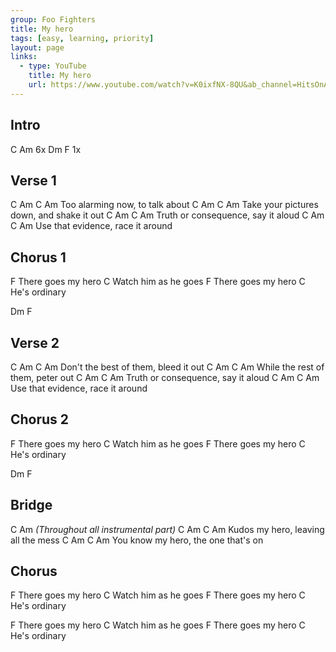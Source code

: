 ```yaml
---
group: Foo Fighters
title: My hero
tags: [easy, learning, priority]
layout: page
links:
  - type: YouTube
    title: My hero
    url: https://www.youtube.com/watch?v=K0ixfNX-8QU&ab_channel=HitsOnAcousticGuitar
---
```


## Intro

C Am 6x
Dm F  1x

## Verse 1

C         Am       C       Am
Too alarming now, to talk about
C           Am            C           Am
Take your pictures down, and shake it out
C            Am          C      Am
Truth or consequence, say it aloud
C            Am        C       Am
Use that evidence, race it around

## Chorus 1

F
There goes my hero
                  C
Watch him as he goes
F
There goes my hero
            C
He's ordinary

Dm F

## Verse 2

C         Am             C         Am
Don't the best of them, bleed it out
C         Am          C         Am
While the rest of them, peter out
C        Am          C         Am
Truth or consequence, say it aloud
C         Am       C           Am
Use that evidence, race it around

## Chorus 2

F
There goes my hero
                  C
Watch him as he goes
F
There goes my hero
            C
He's ordinary

Dm F

## Bridge

C Am
*(Throughout all instrumental part)*
C        Am     C               Am
Kudos my hero, leaving all the mess
C           Am       C           Am
You know my hero, the one that's on

## Chorus

F
There goes my hero
                  C
Watch him as he goes
F
There goes my hero
            C
He's ordinary  

F
There goes my hero
                  C
Watch him as he goes
F
There goes my hero
            C
He's ordinary
